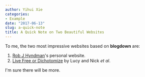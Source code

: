 ```yaml
---
author: Yihui Xie
categories:
- Example
date: "2017-06-13"
slug: a-quick-note
title: A Quick Note on Two Beautiful Websites
---
```


To me, the two most impressive websites based on **blogdown** are:

1. [Rob J Hyndman](https://robjhyndman.com)'s personal website.
1. [Live Free or Dichotomize](http://livefreeordichotomize.com) by Lucy and Nick _et al_.

I'm sure there will be more.
